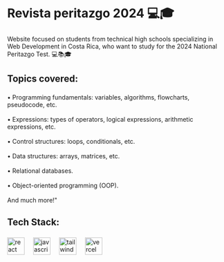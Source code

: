 <h1 align="left">Revista peritazgo 2024  💻🎓</h1>

###

<p align="left">Website focused on students from technical high schools specializing in Web Development in Costa Rica, who want to study for the 2024 National Peritazgo Test. 💻📚🎓</p>

###

<h2 align="left">Topics covered:</h2>

###

<p align="left">• Programming fundamentals: variables, algorithms, flowcharts, pseudocode, etc. <br><br>
• Expressions: types of operators, logical expressions, arithmetic expressions, etc. <br><br>
• Control structures: loops, conditionals, etc. <br><br>
• Data structures: arrays, matrices, etc. <br><br>
• Relational databases. <br><br> 
• Object-oriented programming (OOP). <br><br>
And much more!"</p>

###

<h2 align="left">Tech Stack:</h2>

###

<div align="left">
  <img src="https://skillicons.dev/icons?i=react" height="40" alt="react logo"  />
  <img width="12" />
  <img src="https://skillicons.dev/icons?i=js" height="40" alt="javascript logo"  />
  <img width="12" />
  <img src="https://skillicons.dev/icons?i=tailwind" height="40" alt="tailwindcss logo"  />
  <img width="12" />
  <img src="https://img.shields.io/badge/Vercel-000000?logo=vercel&logoColor=white&style=for-the-badge" height="40" alt="vercel logo"  />
</div>

###

